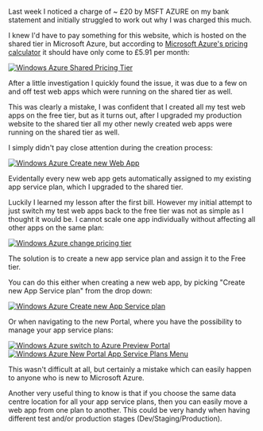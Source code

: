﻿<!--
    Published: 2015-06-14 21:20
    Author: Dustin Moris Gorski
    Title: Running free tier and paid tier web apps on the same Microsoft Azure subscription
    Tags: windows-azure app-hosting-plan
-->
<p>Last week I noticed a charge of ~ &pound;20 by MSFT AZURE on my bank statement and initially struggled to work out why I was charged this much.</p>
<p>I knew I'd have to pay something for this website, which is hosted on the shared tier in Microsoft Azure, but according to <a href="http://azure.microsoft.com/en-us/pricing/calculator/">Microsoft Azure's pricing calculator</a> it should have only come to &pound;5.91 per month:</p>
<a href="https://www.flickr.com/photos/130657798@N05/18821999662" title="Windows Azure Shared Pricing Tier by Dustin Moris Gorski, on Flickr"><img src="https://c2.staticflickr.com/6/5328/18821999662_b71b95637e_o.png" alt="Windows Azure Shared Pricing Tier"></a>

<p>After a little investigation I quickly found the issue, it was due to a few on and off test web apps which were running on the shared tier as well.</p>
<p>This was clearly a mistake, I was confident that I created all my test web apps on the free tier, but as it turns out, after I upgraded my production website to the shared tier all my other newly created web apps were running on the shared tier as well.</p>

<p>I simply didn't pay close attention during the creation process:</p>
<a href="https://www.flickr.com/photos/130657798@N05/18829751471" title="Windows Azure Create new Web App by Dustin Moris Gorski, on Flickr"><img src="https://c4.staticflickr.com/4/3949/18829751471_b072e0ceaa_o.png" alt="Windows Azure Create new Web App"></a>

<p>Evidentally every new web app gets automatically assigned to my existing app service plan, which I upgraded to the shared tier.</p>
<p>Luckily I learned my lesson after the first bill. However my initial attempt to just switch my test web apps back to the free tier was not as simple as I thought it would be. I cannot scale one app individually without affecting all other apps on the same plan:</p>
<a href="https://www.flickr.com/photos/130657798@N05/18640926409" title="Windows Azure change pricing tier by Dustin Moris Gorski, on Flickr"><img src="https://c4.staticflickr.com/4/3865/18640926409_dbf2790205_o.png" alt="Windows Azure change pricing tier"></a>

<p>The solution is to create a new app service plan and assign it to the Free tier.</p>

<p>You can do this either when creating a new web app, by picking "Create new App Service plan" from the drop down:</p>
<a href="https://www.flickr.com/photos/130657798@N05/18204493134" title="Windows Azure Create new App Service plan by Dustin Moris Gorski, on Flickr"><img src="https://c4.staticflickr.com/4/3868/18204493134_e04eba21dd_o.png" alt="Windows Azure Create new App Service plan"></a>

<p>Or when navigating to the new Portal, where you have the possibility to manage your app service plans:</p>
<a href="https://www.flickr.com/photos/130657798@N05/18821999642" title="Windows Azure switch to Azure Preview Portal by Dustin Moris Gorski, on Flickr"><img src="https://c2.staticflickr.com/6/5541/18821999642_d779125c72_o.png" class="half-width" alt="Windows Azure switch to Azure Preview Portal"></a>
<a href="https://www.flickr.com/photos/130657798@N05/18640926369" title="Windows Azure New Portal App Service Plans Menu by Dustin Moris Gorski, on Flickr"><img src="https://c2.staticflickr.com/6/5496/18640926369_1f679d0f4f_o.png" class="half-width" alt="Windows Azure New Portal App Service Plans Menu"></a>

<p>This wasn't difficult at all, but certainly a mistake which can easily happen to anyone who is new to Microsoft Azure.</p>
<p>Another very useful thing to know is that if you choose the same data centre location for all your app service plans, then you can easily move a web app from one plan to another. This could be very handy when having different test and/or production stages (Dev/Staging/Production).</p>